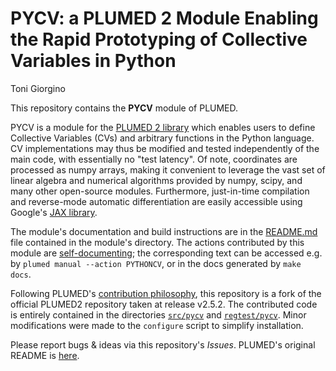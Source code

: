 PYCV: a PLUMED 2 Module Enabling the Rapid Prototyping of Collective Variables in Python
==========

Toni Giorgino

This repository contains the **PYCV** module of PLUMED. 

PYCV is a module for the [PLUMED 2 library](https://www.plumed.org) which enables users to define Collective Variables (CVs) and arbitrary functions in the Python language. CV implementations may thus be modified and tested independently of the main code, with essentially no "test latency". Of note, coordinates are processed as numpy arrays, making it convenient to leverage the vast set of linear algebra and numerical algorithms provided by numpy, scipy, and many other open-source modules. Furthermore, just-in-time compilation and reverse-mode automatic differentiation are easily accessible using Google's [JAX library](https://github.com/google/jax).

The module's documentation and build instructions are in the [README.md](src/pycv/README.md) file contained in the module's directory. The actions contributed by this module are [self-documenting](https://www.plumed.org/doc-v2.5/developer-doc/html/using_doxygen.html); the corresponding text can be accessed e.g. by `plumed manual --action PYTHONCV`, or in the docs generated by `make docs`.

Following PLUMED's [contribution philosophy](https://www.plumed.org/doc-v2.5/developer-doc/html/_how_to_contribute_to_plumed.html), this repository is a fork of the official PLUMED2 repository taken at release v2.5.2. The contributed code is entirely contained in the directories [`src/pycv`](src/pycv) and [`regtest/pycv`](regtest/pycv).  Minor modifications were made to the `configure` script to simplify installation.


Please report bugs & ideas via this repository's *Issues*. PLUMED's original README is [here](README.md.upstream).

